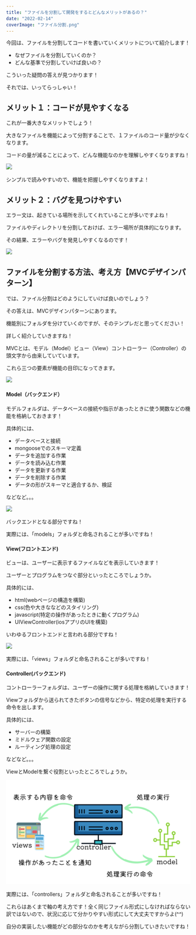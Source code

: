 ```yaml
---
title: "ファイルを分割して開発をするとどんなメリットがあるの？"
date: "2022-02-14"
coverImage: "ファイル分割.png"
---
```


今回は、ファイルを分割してコードを書いていくメリットについて紹介します！

- なぜファイルを分割していくのか？
- どんな基準で分割していけば良いの？

こういった疑問の答えが見つかります！

それでは、いってらっしゃい！

## メリット１：コードが見やすくなる

これが一番大きなメリットでしょう！

大きなファイルを機能によって分割することで、１ファイルのコード量が少なくなります。

コードの量が減ることによって、どんな機能なのかを理解しやすくなりますね！

![](images/フォルダ分割-2.png)

シンプルで読みやすいので、機能を把握しやすくなりますよ！

## メリット２：バグを見つけやすい

エラー文は、起きている場所を示してくれていることが多いですよね！

ファイルやディレクトリを分割しておけば、エラー場所が具体的になります。

その結果、エラーやバグを発見しやすくなるのです！

![](images/エラーはこのファイルで起きてる。。。あった！！-1024x576.png)

## ファイルを分割する方法、考え方【MVCデザインパターン】

では、ファイル分割はどのようにしていけば良いのでしょう？

その答えは、MVCデザインパターンにあります。

機能別にフォルダを分けていくのですが、そのテンプレだと思ってください！

詳しく紹介していきますね！

MVCとは、モデル（Model）ビュー（View）コントローラー（Controller）の頭文字から由来していています。

これら三つの要素が機能の目印になってきます。

![](images/フォルダ分割-3.png)

#### Model（バックエンド）

モデルフォルダは、データベースの接続や指示があったときに使う関数などの機能を格納しておきます！

具体的には、

- データベースと接続
- mongooseでのスキーマ定義
- データを追加する作業
- データを読み込む作業
- データを更新する作業
- データを削除する作業
- データの形がスキーマと適合するか、検証

などなど。。。

![](images/データベースとのやりとりがメイン！-1024x576.png)

バックエンドとなる部分ですね！

実際には、「models」フォルダと命名されることが多いですね！

#### View(フロントエンド)

ビューは、ユーザーに表示するファイルなどを表示していきます！

ユーザーとプログラムをつなぐ部分といったところでしょうか。

具体的には、

- html(webページの構造を構築)
- css(色や大きななどのスタイリング)
- javascript(特定の操作があったときに動くプログラム)
- UIViewController(iosアプリのUIを構築)

いわゆるフロントエンドと言われる部分ですね！

![](images/ユーザーに表示する部分-1024x576.png)

実際には、「views」フォルダと命名されることが多いですね！

#### Controller(バックエンド)

コントローラーフォルダは、ユーザーの操作に関する処理を格納していきます！

Viewフォルダから送られてきたボタンの信号などから、特定の処理を実行する命令を出します。

具体的には、

- サーバーの構築
- ミドルウェア関数の設定
- ルーティング処理の設定

などなど。。。

ViewとModelを繋ぐ役割といったところでしょうか。

![](images/処理実行の命令-1024x576.png)

実際には、「controllers」フォルダと命名されることが多いですね！

これらはあくまで軸の考え方です！全く同じファイル形式にしなければならない訳ではないので、状況に応じて分かりやすい形式にして大丈夫ですからよ(^^)

自分の実装したい機能がどの部分なのかを考えながら分割していきたいですね！
